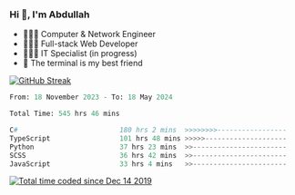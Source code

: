 <h3>Hi 👋, I'm Abdullah</h3>

- 👷🏼‍♂️ Computer & Network Engineer
- 👨🏻‍💻 Full-stack Web Developer
- 👨🏻‍💻 IT Specialist (in progress)
- 🖤 The terminal is my best friend

[![GitHub Streak](https://streak-stats.demolab.com?user=al3bad&theme=transparent&date_format=j%20M%5B%20Y%5D)](https://git.io/streak-stats)

<!--START_SECTION:waka-->

```python
From: 18 November 2023 - To: 18 May 2024

Total Time: 545 hrs 46 mins

C#                         180 hrs 2 mins  >>>>>>>>-----------------   32.64 %
TypeScript                 101 hrs 48 mins >>>>>--------------------   18.46 %
Python                     37 hrs 23 mins  >>-----------------------   06.78 %
SCSS                       36 hrs 42 mins  >>-----------------------   06.65 %
JavaScript                 33 hrs 4 mins   >>-----------------------   06.00 %
```

<!--END_SECTION:waka-->

<p>
  <a href="https://wakatime.com/@ce2a2aac-0d6b-4d65-b864-8a4bcaf12967"><img src="https://wakatime.com/badge/user/ce2a2aac-0d6b-4d65-b864-8a4bcaf12967.svg" alt="Total time coded since Dec 14 2019" /></a>
</p>
